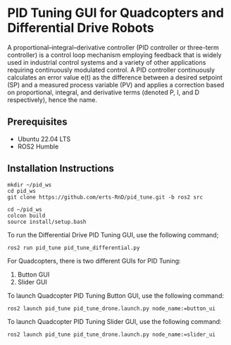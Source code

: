 <h1>PID Tuning GUI for Quadcopters and Differential Drive Robots</h1>
A proportional–integral–derivative controller (PID controller or three-term controller) is a control loop mechanism employing feedback that is widely used in industrial control systems and a variety of other applications requiring continuously modulated control. A PID controller continuously calculates an error value 
e(t) as the difference between a desired setpoint (SP) and a measured process variable (PV) and applies a correction based on proportional, integral, and derivative terms (denoted P, I, and D respectively), hence the name.

<h2>Prerequisites</h2>

- Ubuntu 22.04 LTS
- ROS2 Humble

<h2>Installation Instructions</h2>

```
mkdir ~/pid_ws
cd pid_ws
git clone https://github.com/erts-RnD/pid_tune.git -b ros2 src
```
```
cd ~/pid_ws
colcon build
source install/setup.bash
```

To run the Differential Drive PID Tuning GUI, use the following command;

```
ros2 run pid_tune pid_tune_differential.py 
```

For Quadcopters, there is two different GUIs for PID Tuning:

1. Button GUI
2. Slider GUI

To launch Quadcopter PID Tuning Button GUI, use the following command:
```
ros2 launch pid_tune pid_tune_drone.launch.py node_name:=button_ui
```

To launch Quadcopter PID Tuning Slider GUI, use the following command:
```
ros2 launch pid_tune pid_tune_drone.launch.py node_name:=slider_ui
```
